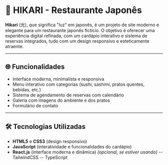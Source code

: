 # 🍣 HIKARI - Restaurante Japonês

**Hikari** (光), que significa "luz" em japonês, é um projeto de site moderno e elegante para um restaurante japonês fictício. O objetivo é oferecer uma experiência digital refinada, com um cardápio interativo e sistema de reservas integrados, tudo com um design responsivo e esteticamente atraente.

---

## 🌐 Funcionalidades

- Interface moderna, minimalista e responsiva
- Menu interativo com categorias (sushi, sashimi, pratos quentes, bebidas, etc.)
- Sistema de agendamento de reservas com calendário
- Galeria com imagens do ambiente e dos pratos
- Formulário de contato

---

## 🛠️ Tecnologias Utilizadas

- **HTML5** e **CSS3** (design responsivo)
- **JavaScript** (interatividade e funcionalidades do cardápio)
- **React.js** (interface moderna e dinâmica) *(opcional, se estiver usando)*
-- TailwindCSS
-- TypeScript
